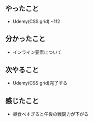 ## やったこと
- Udemy(CSS grid) ~112
## 分かったこと
- インライン要素について
## 次やること
- Udemy(CSS grid)完了する
## 感じたこと
- 昼食べすぎると午後の戦闘力が下がる


